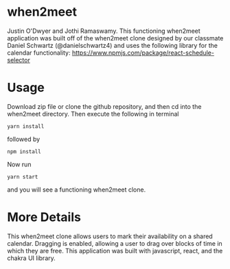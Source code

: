 # when2meet
Justin O'Dwyer and Jothi Ramaswamy. This functioning when2meet application was built off of the when2meet clone designed by our classmate Daniel Schwartz (@danielschwartz4) and uses the following library for the calendar functionality: https://www.npmjs.com/package/react-schedule-selector

# Usage

Download zip file or clone the github repository, and then cd into the when2meet directory. Then execute the following in terminal

```
yarn install
```

followed by

```
npm install
```
Now run
```
yarn start
```
and you will see a functioning when2meet clone.

# More Details

This when2meet clone allows users to mark their availability on a shared calendar. Dragging is enabled, allowing a user to drag over blocks of time in which they are free. This application was built with javascript, react, and the chakra UI library.

